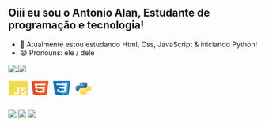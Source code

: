 ## Oiii eu sou o Antonio Alan, Estudante de programação e tecnologia!

- 📓 Atualmente estou estudando Html, Css, JavaScript & iniciando Python!
- 😄 Pronouns: ele / dele

<a href="https://github.com/antonioalan2/github-readme-stats">
  <img height=200 align="center" src="https://github-readme-stats.vercel.app/api?username=antonioalan2&theme=vue-dark&show_icons=true&locale=pt-br&include_all_commits=true" />
</a>
<a href="https://github.com/antonioalan2/convoychat">
  <img height=200 align="center" src="https://github-readme-stats.vercel.app/api/top-langs?username=antonioalan2&layout=compact&langs_count=8&card_width=200&theme=vue-dark&locale=pt-br&include_all_commits=true" />
</a>

<div style="display: inline_block"><br>
  <img align="center" alt="Antonio-Js" height="30" width="40" src="https://raw.githubusercontent.com/devicons/devicon/master/icons/javascript/javascript-plain.svg">
  <img align="center" alt="Antonio-HTML" height="30" width="40" src="https://raw.githubusercontent.com/devicons/devicon/master/icons/html5/html5-original.svg">
  <img align="center" alt="Antonio-CSS" height="30" width="40" src="https://raw.githubusercontent.com/devicons/devicon/master/icons/css3/css3-original.svg">
  <img align="center" alt="Rafa-Python" height="30" width="40" src="https://raw.githubusercontent.com/devicons/devicon/master/icons/python/python-original.svg">
</div>

  ##
  
<div> 
  
  <a href="https://www.instagram.com/alan_07oliver/" target="_blank"><img src="https://img.shields.io/badge/-Instagram-%23E4405F?style=for-the-badge&logo=instagram&logoColor=white" target="_blank"></a>
 	<a href="https://twitter.com/alan_07oliver" target="_blank"><img src="https://img.shields.io/badge/Twitter-1DA1F2?style=for-the-badge&logo=twitter&logoColor=white"></a>
  <a href="https://www.linkedin.com/in/antonioalan-devfrontend/" target="_blank"><img src="https://img.shields.io/badge/-LinkedIn-%230077B5?style=for-the-badge&logo=linkedin&logoColor=white" target="_blank"></a> 
  
</div>
